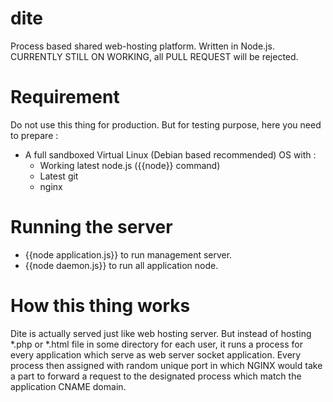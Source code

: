 dite
====

Process based shared web-hosting platform. Written in Node.js. CURRENTLY STILL ON WORKING, all PULL REQUEST will be rejected.

# Requirement

Do not use this thing for production. But for testing purpose, here you need to prepare :

* A full sandboxed Virtual Linux (Debian based recommended) OS with :
    * Working latest node.js ({{node}} command)
    * Latest git
    * nginx


# Running the server

* {{node application.js}} to run management server.
* {{node daemon.js}} to run all application node.

# How this thing works

Dite is actually served just like web hosting server. But instead of hosting *.php or *.html file in some directory for each user, it runs a process for every application which serve as web server socket application.
Every process then assigned with random unique port in which NGINX would take a part to forward a request to the designated process which match the application CNAME domain.


